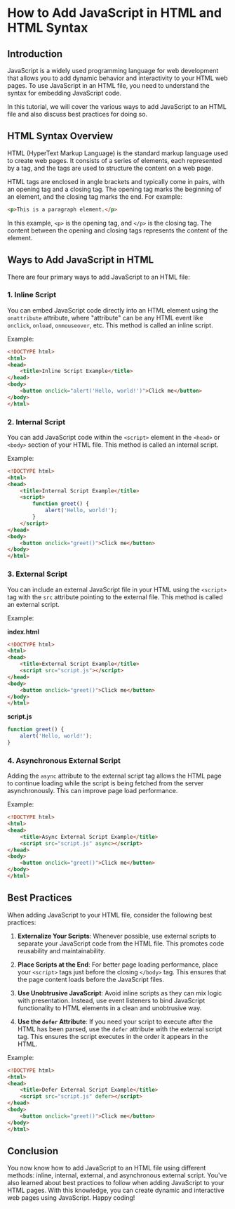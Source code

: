 # How to Add JavaScript in HTML and HTML Syntax

## Introduction

JavaScript is a widely used programming language for web development that allows you to add dynamic behavior and interactivity to your HTML web pages. To use JavaScript in an HTML file, you need to understand the syntax for embedding JavaScript code. 

In this tutorial, we will cover the various ways to add JavaScript to an HTML file and also discuss best practices for doing so.

## HTML Syntax Overview

HTML (HyperText Markup Language) is the standard markup language used to create web pages. It consists of a series of elements, each represented by a tag, and the tags are used to structure the content on a web page.

HTML tags are enclosed in angle brackets and typically come in pairs, with an opening tag and a closing tag. The opening tag marks the beginning of an element, and the closing tag marks the end. For example:

```html
<p>This is a paragraph element.</p>
```

In this example, `<p>` is the opening tag, and `</p>` is the closing tag. The content between the opening and closing tags represents the content of the element.

## Ways to Add JavaScript in HTML

There are four primary ways to add JavaScript to an HTML file:

### 1. Inline Script

You can embed JavaScript code directly into an HTML element using the `onattribute` attribute, where "attribute" can be any HTML event like `onclick`, `onload`, `onmouseover`, etc. This method is called an inline script.

Example:
```html
<!DOCTYPE html>
<html>
<head>
    <title>Inline Script Example</title>
</head>
<body>
    <button onclick="alert('Hello, world!')">Click me</button>
</body>
</html>
```

### 2. Internal Script

You can add JavaScript code within the `<script>` element in the `<head>` or `<body>` section of your HTML file. This method is called an internal script.

Example:
```html
<!DOCTYPE html>
<html>
<head>
    <title>Internal Script Example</title>
    <script>
        function greet() {
            alert('Hello, world!');
        }
    </script>
</head>
<body>
    <button onclick="greet()">Click me</button>
</body>
</html>
```

### 3. External Script

You can include an external JavaScript file in your HTML using the `<script>` tag with the `src` attribute pointing to the external file. This method is called an external script.

Example:

**index.html**
```html
<!DOCTYPE html>
<html>
<head>
    <title>External Script Example</title>
    <script src="script.js"></script>
</head>
<body>
    <button onclick="greet()">Click me</button>
</body>
</html>
```

**script.js**
```javascript
function greet() {
    alert('Hello, world!');
}
```

### 4. Asynchronous External Script

Adding the `async` attribute to the external script tag allows the HTML page to continue loading while the script is being fetched from the server asynchronously. This can improve page load performance.

Example:

```html
<!DOCTYPE html>
<html>
<head>
    <title>Async External Script Example</title>
    <script src="script.js" async></script>
</head>
<body>
    <button onclick="greet()">Click me</button>
</body>
</html>
```

## Best Practices

When adding JavaScript to your HTML file, consider the following best practices:

1. **Externalize Your Scripts**: Whenever possible, use external scripts to separate your JavaScript code from the HTML file. This promotes code reusability and maintainability.

2. **Place Scripts at the End**: For better page loading performance, place your `<script>` tags just before the closing `</body>` tag. This ensures that the page content loads before the JavaScript files.

3. **Use Unobtrusive JavaScript**: Avoid inline scripts as they can mix logic with presentation. Instead, use event listeners to bind JavaScript functionality to HTML elements in a clean and unobtrusive way.

4. **Use the `defer` Attribute**: If you need your script to execute after the HTML has been parsed, use the `defer` attribute with the external script tag. This ensures the script executes in the order it appears in the HTML.

Example:
```html
<!DOCTYPE html>
<html>
<head>
    <title>Defer External Script Example</title>
    <script src="script.js" defer></script>
</head>
<body>
    <button onclick="greet()">Click me</button>
</body>
</html>
```

## Conclusion

You now know how to add JavaScript to an HTML file using different methods: inline, internal, external, and asynchronous external script. You've also learned about best practices to follow when adding JavaScript to your HTML pages. With this knowledge, you can create dynamic and interactive web pages using JavaScript. Happy coding!